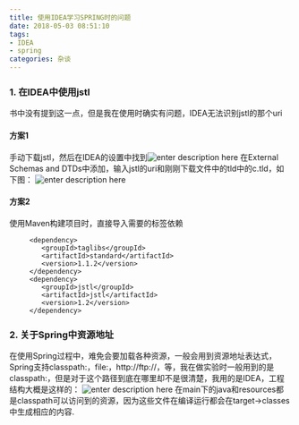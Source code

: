 ```yaml
---
title: 使用IDEA学习SPRING时的问题
date: 2018-05-03 08:51:10
tags:
- IDEA
- spring
categories: 杂谈
---
```


### 1. 在IDEA中使用jstl
书中没有提到这一点，但是我在使用时确实有问题，IDEA无法识别jstl的那个uri
<!-- more -->
#### 方案1
手动下载jstl，然后在IDEA的设置中找到![enter description here](https://image.zero22.top/Screenshot-from-2018-05-03-13-52-28-300x128.png)
在External Schemas and DTDs中添加，输入jstl的uri和刚刚下载文件中的tld中的c.tld，如下图：
![enter description here](https://image.zero22.top/Screenshot-from-2018-05-03-13-52-50-300x40.png)

#### 方案2
使用Maven构建项目时，直接导入需要的标签依赖

	     <dependency>
            <groupId>taglibs</groupId>
            <artifactId>standard</artifactId>
            <version>1.1.2</version>
         </dependency>
         <dependency>
            <groupId>jstl</groupId>
            <artifactId>jstl</artifactId>
            <version>1.2</version>
         </dependency>
		  
### 2. 关于Spring中资源地址

在使用Spring过程中，难免会要加载各种资源，一般会用到资源地址表达式，Spring支持classpath:，file:，http://ftp://，等，我在做实验时一般用到的是classpath:，但是对于这个路径到底在哪里却不是很清楚，我用的是IDEA，工程结构大概是这样的：
![enter description here](https://image.zero22.top/Screenshot-from-2018-05-03-13-19-00-249x300.png)
在main下的java和resources都是classpath可以访问到的资源，因为这些文件在编译运行都会在target->classes中生成相应的内容.


